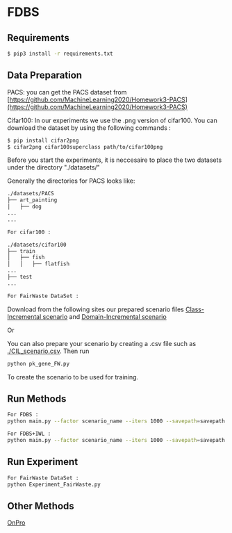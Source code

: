 # FDBS

## Requirements
```bash
$ pip3 install -r requirements.txt
```

## Data Preparation

PACS: you can get the PACS dataset from [https://github.com/MachineLearning2020/Homework3-PACS](https://github.com/MachineLearning2020/Homework3-PACS)

Cifar100: In our experiments we use the .png version of cifar100.
You can download the dataset by using the following commands :

```bash
$ pip install cifar2png
$ cifar2png cifar100superclass path/to/cifar100png
```
Before you start the experiments, it is neccesaire to place the two datasets under the directory "./datasets/"

Generally the directories for PACS looks like: 

```bash
./datasets/PACS
├── art_painting
│   ├── dog
...
...
```

```bash
For cifar100 : 

./datasets/cifar100
├── train
│   ├── fish
│   │   ├── flatfish
...
├── test
...
```

```bash
For FairWaste DataSet : 
```

Download from the following sites our prepared scenario files [Class-Incremental scenario](https://drive.google.com/file/d/1SuX8E_6TLlgQ1txjk6x-VvWmwj9zFUFL/view?usp=sharing) and 
[Domain-Incremental scenario](https://drive.google.com/file/d/1SuX8E_6TLlgQ1txjk6x-VvWmwj9zFUFL/view?usp=sharing)

Or 

You can also prepare your scenario by creating a .csv file such as [./CIL_scenario.csv](./CIL_scenario.csv). Then run 
```bash
python pk_gene_FW.py
```
To create the scenario to be used for training.

## Run Methods

```bash
For FDBS :
python main.py --factor scenario_name --iters 1000 --savepath=savepath --optimizer=adam --tasks task_num --batch 16 --reInitOptimizer 1 --rs 1 --budget=400 --remove random --select-memory FDBS --lr 1e-5
```

```bash
For FDBS+IWL :
python main.py --factor scenario_name --iters 1000 --savepath=savepath --optimizer=adam --tasks task_num --batch 16 --reInitOptimizer 1 --rs 1 --budget=400 --remove random --select-memory FDBS --lr 1e-5 --iwl 1 
```

## Run Experiment

```bash
For FairWaste DataSet :
python Experiment_FairWaste.py
```

## Other Methods

[OnPro](https://github.com/weilllllls/OnPro)





